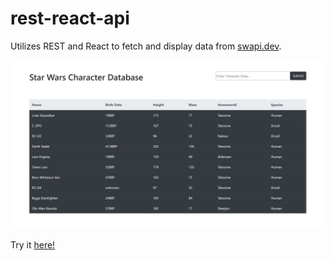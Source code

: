 # rest-react-api

Utilizes REST and React to fetch and display data from <a href="swapi.dev">swapi.dev</a>.

<img src="https://github.com/ultimatezachgrafton/rest-react-api/blob/main/rest-react-api-img.png">

Try it <a href="https://warm-caverns-92536.herokuapp.com/">here!</a>
